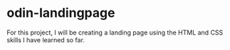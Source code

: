 # odin-landingpage
For this project, I will be creating a landing page using the HTML and CSS skills I have learned so far.